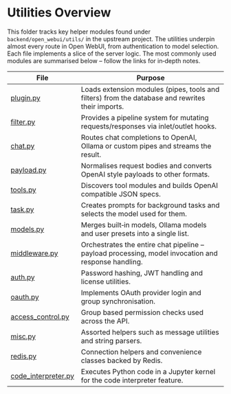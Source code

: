 # Utilities Overview

This folder tracks key helper modules found under `backend/open_webui/utils/` in
the upstream project.  The utilities underpin almost every route in Open WebUI,
from authentication to model selection.  Each file implements a slice of the
server logic.  The most commonly used modules are summarised below – follow the
links for in‑depth notes.

| File | Purpose |
|------|---------|
|[plugin.py](plugin.md)|Loads extension modules (pipes, tools and filters) from the database and rewrites their imports.|
|[filter.py](filter.md)|Provides a pipeline system for mutating requests/responses via inlet/outlet hooks.|
|[chat.py](chat.md)|Routes chat completions to OpenAI, Ollama or custom pipes and streams the result.|
|[payload.py](payload.md)|Normalises request bodies and converts OpenAI style payloads to other formats.|
|[tools.py](tools.md)|Discovers tool modules and builds OpenAI compatible JSON specs.|
|[task.py](task.md)|Creates prompts for background tasks and selects the model used for them.|
|[models.py](models.md)|Merges built‑in models, Ollama models and user presets into a single list.|
|[middleware.py](middleware.md)|Orchestrates the entire chat pipeline – payload processing, model invocation and response handling.|
|[auth.py](auth.md)|Password hashing, JWT handling and license utilities.|
|[oauth.py](oauth.md)|Implements OAuth provider login and group synchronisation.|
|[access_control.py](access_control.md)|Group based permission checks used across the API.|
|[misc.py](misc.md)|Assorted helpers such as message utilities and string parsers.|
|[redis.py](redis.md)|Connection helpers and convenience classes backed by Redis.|
|[code_interpreter.py](code_interpreter.md)|Executes Python code in a Jupyter kernel for the code interpreter feature.|
